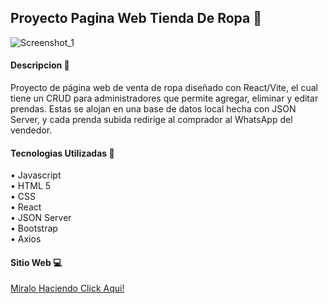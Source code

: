 <h2>Proyecto Pagina Web Tienda De Ropa 👕</h2>

![Screenshot_1](https://github.com/user-attachments/assets/03939715-4052-4b02-8fc8-d75800c1b323)

<h4>Descripcion 🔎</h4>

<p>Proyecto de página web de venta de ropa diseñado con React/Vite, el cual tiene un CRUD para administradores que permite agregar, eliminar y editar prendas. Estas se alojan en una base de datos local hecha con JSON Server, y cada prenda subida redirige al comprador al WhatsApp del vendedor.</p>

<h4>Tecnologias Utilizadas 📑</h4>

• Javascript </br>
• HTML 5 </br>
• CSS </br>
• React </br>
• JSON Server </br>
• Bootstrap </br>
• Axios </br>

<h4>Sitio Web 💻</h4>

<a href="https://proyecto-tienda-ropa-react.netlify.app/" terget="_blank">Miralo Haciendo Click Aqui!</a>
